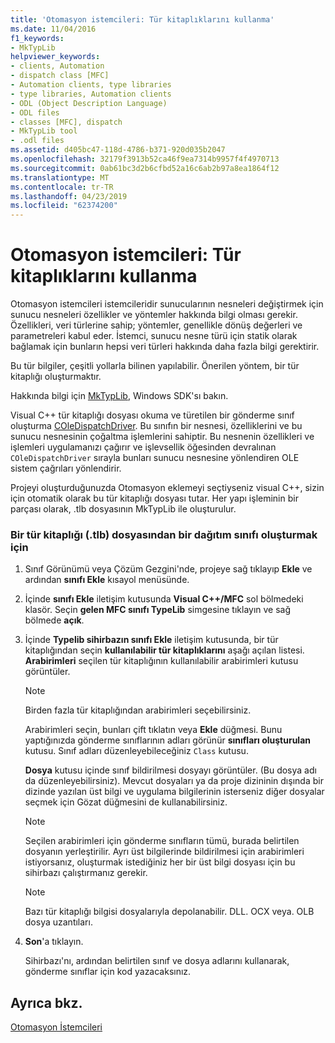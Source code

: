 ```yaml
---
title: 'Otomasyon istemcileri: Tür kitaplıklarını kullanma'
ms.date: 11/04/2016
f1_keywords:
- MkTypLib
helpviewer_keywords:
- clients, Automation
- dispatch class [MFC]
- Automation clients, type libraries
- type libraries, Automation clients
- ODL (Object Description Language)
- ODL files
- classes [MFC], dispatch
- MkTypLib tool
- .odl files
ms.assetid: d405bc47-118d-4786-b371-920d035b2047
ms.openlocfilehash: 32179f3913b52ca46f9ea7314b9957f4f4970713
ms.sourcegitcommit: 0ab61bc3d2b6cfbd52a16c6ab2b97a8ea1864f12
ms.translationtype: MT
ms.contentlocale: tr-TR
ms.lasthandoff: 04/23/2019
ms.locfileid: "62374200"
---
```

# <a name="automation-clients-using-type-libraries"></a>Otomasyon istemcileri: Tür kitaplıklarını kullanma

Otomasyon istemcileri istemcileridir sunucularının nesneleri değiştirmek için sunucu nesneleri özellikler ve yöntemler hakkında bilgi olması gerekir. Özellikleri, veri türlerine sahip; yöntemler, genellikle dönüş değerleri ve parametreleri kabul eder. İstemci, sunucu nesne türü için statik olarak bağlamak için bunların hepsi veri türleri hakkında daha fazla bilgi gerektirir.

Bu tür bilgiler, çeşitli yollarla bilinen yapılabilir. Önerilen yöntem, bir tür kitaplığı oluşturmaktır.

Hakkında bilgi için [MkTypLib](/windows/desktop/Midl/differences-between-midl-and-mktyplib), Windows SDK'sı bakın.

Visual C++ tür kitaplığı dosyası okuma ve türetilen bir gönderme sınıf oluşturma [COleDispatchDriver](../mfc/reference/coledispatchdriver-class.md). Bu sınıfın bir nesnesi, özelliklerini ve bu sunucu nesnesinin çoğaltma işlemlerini sahiptir. Bu nesnenin özellikleri ve işlemleri uygulamanızı çağırır ve işlevsellik öğesinden devralınan `COleDispatchDriver` sırayla bunları sunucu nesnesine yönlendiren OLE sistem çağrıları yönlendirir.

Projeyi oluşturduğunuzda Otomasyon eklemeyi seçtiyseniz visual C++, sizin için otomatik olarak bu tür kitaplığı dosyası tutar. Her yapı işleminin bir parçası olarak, .tlb dosyasının MkTypLib ile oluşturulur.

### <a name="to-create-a-dispatch-class-from-a-type-library-tlb-file"></a>Bir tür kitaplığı (.tlb) dosyasından bir dağıtım sınıfı oluşturmak için

1. Sınıf Görünümü veya Çözüm Gezgini'nde, projeye sağ tıklayıp **Ekle** ve ardından **sınıfı Ekle** kısayol menüsünde.

1. İçinde **sınıfı Ekle** iletişim kutusunda **Visual C++/MFC** sol bölmedeki klasör. Seçin **gelen MFC sınıfı TypeLib** simgesine tıklayın ve sağ bölmede **açık**.

1. İçinde **Typelib sihirbazın sınıfı Ekle** iletişim kutusunda, bir tür kitaplığından seçin **kullanılabilir tür kitaplıklarını** aşağı açılan listesi. **Arabirimleri** seçilen tür kitaplığının kullanılabilir arabirimleri kutusu görüntüler.

    > [!NOTE]
    >  Birden fazla tür kitaplığından arabirimleri seçebilirsiniz.

   Arabirimleri seçin, bunları çift tıklatın veya **Ekle** düğmesi. Bunu yaptığınızda gönderme sınıflarının adları görünür **sınıfları oluşturulan** kutusu. Sınıf adları düzenleyebileceğiniz `Class` kutusu.

   **Dosya** kutusu içinde sınıf bildirilmesi dosyayı görüntüler. (Bu dosya adı da düzenleyebilirsiniz). Mevcut dosyaları ya da proje dizininin dışında bir dizinde yazılan üst bilgi ve uygulama bilgilerinin isterseniz diğer dosyalar seçmek için Gözat düğmesini de kullanabilirsiniz.

    > [!NOTE]
    >  Seçilen arabirimleri için gönderme sınıfların tümü, burada belirtilen dosyanın yerleştirilir. Ayrı üst bilgilerinde bildirilmesi için arabirimleri istiyorsanız, oluşturmak istediğiniz her bir üst bilgi dosyası için bu sihirbazı çalıştırmanız gerekir.

    > [!NOTE]
    >  Bazı tür kitaplığı bilgisi dosyalarıyla depolanabilir. DLL. OCX veya. OLB dosya uzantıları.

1. **Son**'a tıklayın.

   Sihirbazı'nı, ardından belirtilen sınıf ve dosya adlarını kullanarak, gönderme sınıflar için kod yazacaksınız.

## <a name="see-also"></a>Ayrıca bkz.

[Otomasyon İstemcileri](../mfc/automation-clients.md)
